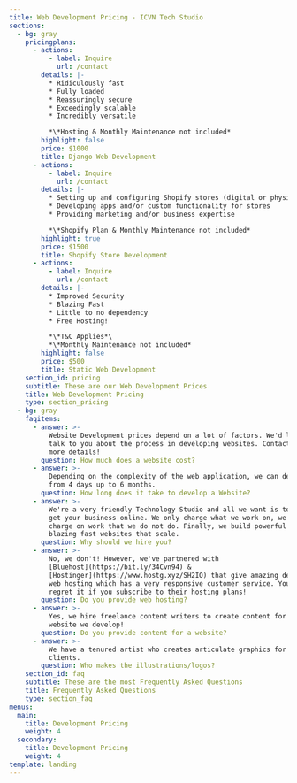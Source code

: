 ```yaml
---
title: Web Development Pricing - ICVN Tech Studio
sections:
  - bg: gray
    pricingplans:
      - actions:
          - label: Inquire
            url: /contact
        details: |-
          * Ridiculously fast
          * Fully loaded
          * Reassuringly secure
          * Exceedingly scalable
          * Incredibly versatile

          *\*Hosting & Monthly Maintenance not included*
        highlight: false
        price: $1000
        title: Django Web Development
      - actions:
          - label: Inquire
            url: /contact
        details: |-
          * Setting up and configuring Shopify stores (digital or physical)
          * Developing apps and/or custom functionality for stores
          * Providing marketing and/or business expertise

          *\*Shopify Plan & Monthly Maintenance not included*
        highlight: true
        price: $1500
        title: Shopify Store Development
      - actions:
          - label: Inquire
            url: /contact
        details: |-
          * Improved Security
          * Blazing Fast
          * Little to no dependency
          * Free Hosting!

          *\*T&C Applies*\
          *\*Monthly Maintenance not included*
        highlight: false
        price: $500
        title: Static Web Development
    section_id: pricing
    subtitle: These are our Web Development Prices
    title: Web Development Pricing
    type: section_pricing
  - bg: gray
    faqitems:
      - answer: >-
          Website Development prices depend on a lot of factors. We'd love to
          talk to you about the process in developing websites. Contact us for
          more details!
        question: How much does a website cost?
      - answer: >-
          Depending on the complexity of the web application, we can develop one
          from 4 days up to 6 months.
        question: How long does it take to develop a Website?
      - answer: >-
          We're a very friendly Technology Studio and all we want is to help you
          get your business online. We only charge what we work on, we do not
          charge on work that we do not do. Finally, we build powerful and
          blazing fast websites that scale.
        question: Why should we hire you?
      - answer: >-
          No, we don't! However, we've partnered with
          [Bluehost](https://bit.ly/34Cvn94) &
          [Hostinger](https://www.hostg.xyz/SH2IO) that give amazing deals on
          web hosting which has a very responsive customer service. You won't
          regret it if you subscribe to their hosting plans!
        question: Do you provide web hosting?
      - answer: >-
          Yes, we hire freelance content writers to create content for each
          website we develop!
        question: Do you provide content for a website?
      - answer: >-
          We have a tenured artist who creates articulate graphics for our
          clients.
        question: Who makes the illustrations/logos?
    section_id: faq
    subtitle: These are the most Frequently Asked Questions
    title: Frequently Asked Questions
    type: section_faq
menus:
  main:
    title: Development Pricing
    weight: 4
  secondary:
    title: Development Pricing
    weight: 4
template: landing
---
```


